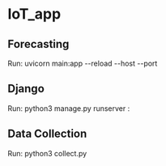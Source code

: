 # IoT_app

## Forecasting 

Run: uvicorn main:app --reload --host <host> --port <port>

## Django

Run: python3 manage.py runserver <host>:<port>

## Data Collection

Run: python3 collect.py

